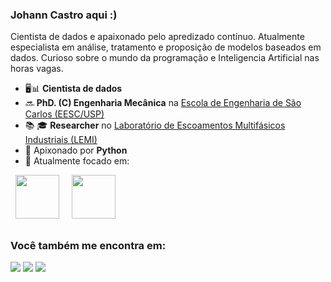 ### Johann Castro aqui :)
Cientista de dados e apaixonado pelo apredizado contínuo. Atualmente especialista em análise, tratamento e proposição de modelos baseados em dados.
Curioso sobre o mundo da programação e Inteligencia Artificial nas horas vagas.

- 🖥️📊 **Cientista de dados** 
- :soon: **PhD. (C) Engenharia Mecânica** na <a href="https://eesc.usp.br/"> Escola de Engenharia de São Carlos (EESC/USP)</a>
- :books: :mortar_board: **Researcher** no <a href="https://oscarmhrodriguez13.wixsite.com/lemi-usp"> Laboratório de Escoamentos Multifásicos Industriais (LEMI)</a>
- 🐍 Apixonado por **Python**
- :notebook: Atualmente focado em:
<div style= "display: inline-block">
 &nbsp;&nbsp;<img width='70' height='70' src="https://cdn.jsdelivr.net/gh/devicons/devicon/icons/python/python-original-wordmark.svg" width="70"/>&nbsp;&nbsp;
 &nbsp;&nbsp;<img width='70' height='70' src="https://cdn.jsdelivr.net/gh/devicons/devicon/icons/tensorflow/tensorflow-original.svg" width="70"/>&nbsp;&nbsp;
</div>
          
##

### Você também me encontra em:
<div style= "display: inline-block">
<a href="https://www.linkedin.com/in/johann-castro-374975143">        
<img src="https://img.shields.io/badge/linkedin-%230077B5.svg?style=for-the-badge&logo=linkedin&logoColor=white" /></a>
<a href="https://www.instagram.com/johan_castro_11/">
<img src="https://img.shields.io/badge/Instagram-%23E4405F.svg?style=for-the-badge&logo=Instagram&logoColor=white" /></a>
<a href="https://www.kaggle.com/johanncastrob">
<img src="https://img.shields.io/badge/Kaggle-035a7d?style=for-the-badge&logo=kaggle&logoColor=white" /></a>
</div>
